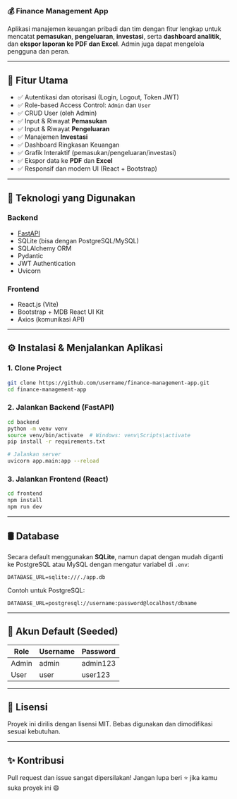### 💰 Finance Management App

Aplikasi manajemen keuangan pribadi dan tim dengan fitur lengkap untuk mencatat **pemasukan**, **pengeluaran**, **investasi**, serta **dashboard analitik**, dan **ekspor laporan ke PDF dan Excel**. Admin juga dapat mengelola pengguna dan peran.

---

## 🚀 Fitur Utama

- ✅ Autentikasi dan otorisasi (Login, Logout, Token JWT)
- ✅ Role-based Access Control: `Admin` dan `User`
- ✅ CRUD User (oleh Admin)
- ✅ Input & Riwayat **Pemasukan**
- ✅ Input & Riwayat **Pengeluaran**
- ✅ Manajemen **Investasi**
- ✅ Dashboard Ringkasan Keuangan
- ✅ Grafik Interaktif (pemasukan/pengeluaran/investasi)
- ✅ Ekspor data ke **PDF** dan **Excel**
- ✅ Responsif dan modern UI (React + Bootstrap)

---

## 🧱 Teknologi yang Digunakan

### Backend

- [FastAPI](https://fastapi.tiangolo.com/)
- SQLite (bisa dengan PostgreSQL/MySQL)
- SQLAlchemy ORM
- Pydantic
- JWT Authentication
- Uvicorn

### Frontend

- React.js (Vite)
- Bootstrap + MDB React UI Kit
- Axios (komunikasi API)

---

## ⚙️ Instalasi & Menjalankan Aplikasi

### 1. Clone Project

```bash
git clone https://github.com/username/finance-management-app.git
cd finance-management-app
```

### 2. Jalankan Backend (FastAPI)

```bash
cd backend
python -m venv venv
source venv/bin/activate  # Windows: venv\Scripts\activate
pip install -r requirements.txt

# Jalankan server
uvicorn app.main:app --reload
```

### 3. Jalankan Frontend (React)

```bash
cd frontend
npm install
npm run dev
```

---

## 🛢️ Database

Secara default menggunakan **SQLite**, namun dapat dengan mudah diganti ke PostgreSQL atau MySQL dengan mengatur variabel di `.env`:

```env
DATABASE_URL=sqlite:///./app.db
```

Contoh untuk PostgreSQL:

```env
DATABASE_URL=postgresql://username:password@localhost/dbname
```

---

## 🔐 Akun Default (Seeded)

| Role  | Username | Password |
| ----- | -------- | -------- |
| Admin | admin    | admin123 |
| User  | user     | user123  |

---

## 📄 Lisensi

Proyek ini dirilis dengan lisensi MIT. Bebas digunakan dan dimodifikasi sesuai kebutuhan.

---

## ✨ Kontribusi

Pull request dan issue sangat dipersilakan! Jangan lupa beri ⭐ jika kamu suka proyek ini 😄
